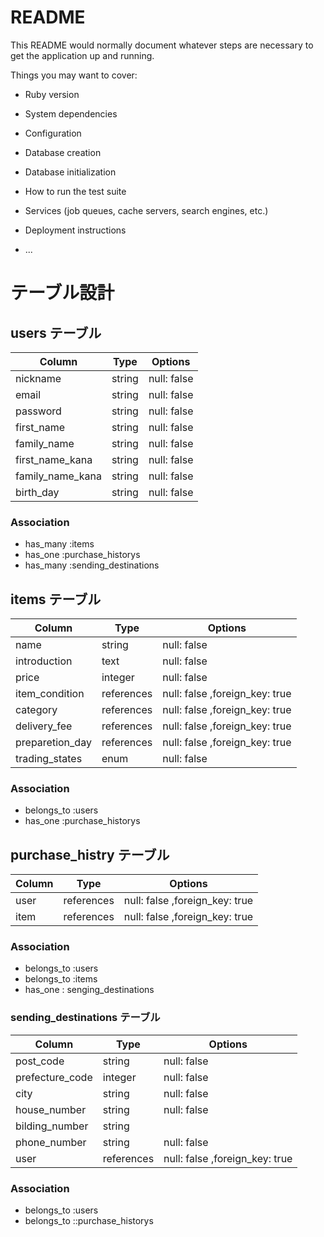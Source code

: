 # README

This README would normally document whatever steps are necessary to get the
application up and running.

Things you may want to cover:

* Ruby version

* System dependencies

* Configuration

* Database creation

* Database initialization

* How to run the test suite

* Services (job queues, cache servers, search engines, etc.)
* Deployment instructions

* ...


# テーブル設計

## users テーブル

| Column           | Type   | Options     |
| ---------------- | ------ | ----------- |
| nickname         | string | null: false |
| email            | string | null: false |
| password         | string | null: false |
| first_name       | string | null: false |
| family_name      | string | null: false |
| first_name_kana  | string | null: false |
| family_name_kana | string | null: false |
| birth_day        | string | null: false |

### Association

- has_many :items
- has_one :purchase_historys
- has_many :sending_destinations


## items テーブル

| Column           | Type       | Options     |
| ---------------- | ---------- | ----------- |
| name             | string     | null: false |
| introduction     | text       | null: false |
| price            | integer    | null: false |
| item_condition   | references | null: false ,foreign_key: true|
| category         | references | null: false ,foreign_key: true|
| delivery_fee     | references | null: false ,foreign_key: true|
| preparetion_day  | references | null: false ,foreign_key: true|
| trading_states   | enum       | null: false |

### Association
- belongs_to :users
- has_one :purchase_historys

## purchase_histry テーブル

| Column | Type       | Options                       |
| ------ | ---------- | ----------------------------- |
| user   | references | null: false ,foreign_key: true|
| item   | references | null: false ,foreign_key: true|

### Association
- belongs_to :users
- belongs_to :items
- has_one : senging_destinations


### sending_destinations テーブル

| Column          | Type       | Options     |
| --------------- | ---------- | ----------- |
| post_code       | string     | null: false |
| prefecture_code | integer    | null: false |
| city            | string     | null: false |
| house_number    | string     | null: false |
| bilding_number  | string     |             |
| phone_number    | string     | null: false |
| user            | references | null: false ,foreign_key: true|

### Association
- belongs_to :users
- belongs_to ::purchase_historys

